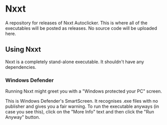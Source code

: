# Nxxt
A repository for releases of Nxxt Autoclicker.
This is where all of the executables will be posted as releases.
No source code will be uploaded here.

## Using Nxxt
Nxxt is a completely stand-alone executable. It shouldn't have any dependencies.


### Windows Defender
Running Nxxt might greet you with a "Windows protected your PC" screen.

This is Windows Defender's SmartScreen. It recognises .exe files with no publisher
and gives you a fair warning. To run the executable anyways (in case you see this),
click on the "More Info" text and then click the "Run Anyway" button.
